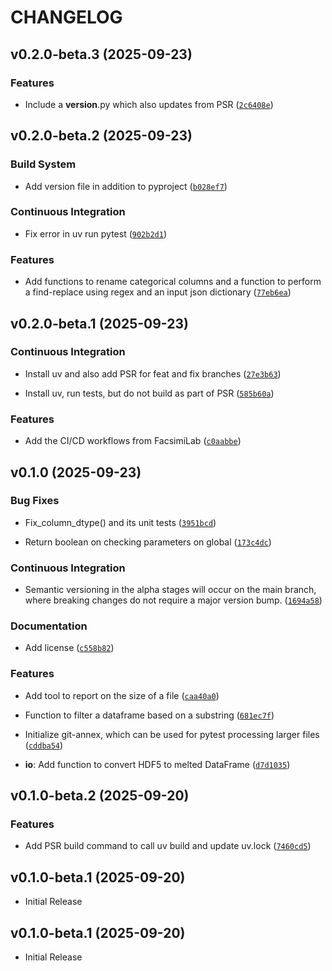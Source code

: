 # CHANGELOG

<!-- version list -->

## v0.2.0-beta.3 (2025-09-23)

### Features

- Include a __version__.py which also updates from PSR
  ([`2c6408e`](https://github.com/pranavmishra90/faxlab-tools/commit/2c6408eece258989ac70d49a778b2f82529c1195))


## v0.2.0-beta.2 (2025-09-23)

### Build System

- Add version file in addition to pyproject
  ([`b028ef7`](https://github.com/pranavmishra90/faxlab-tools/commit/b028ef7db1bd845a1a117b62bd691479d5001432))

### Continuous Integration

- Fix error in uv run pytest
  ([`902b2d1`](https://github.com/pranavmishra90/faxlab-tools/commit/902b2d1994d0c58c9b12258712a175bbcf0baeb0))

### Features

- Add functions to rename categorical columns and a function to perform a find-replace using regex
  and an input json dictionary
  ([`77eb6ea`](https://github.com/pranavmishra90/faxlab-tools/commit/77eb6eaebe3a0fce69b26f312c233ed741fdd459))


## v0.2.0-beta.1 (2025-09-23)

### Continuous Integration

- Install uv and also add PSR for feat and fix branches
  ([`27e3b63`](https://github.com/pranavmishra90/faxlab-tools/commit/27e3b63859079509c2dd83a089994f2be9f2cc79))

- Install uv, run tests, but do not build as part of PSR
  ([`585b60a`](https://github.com/pranavmishra90/faxlab-tools/commit/585b60a3aba4c8046908561f8fe87dc8b4852eb1))

### Features

- Add the CI/CD workflows from FacsimiLab
  ([`c0aabbe`](https://github.com/pranavmishra90/faxlab-tools/commit/c0aabbef60bfae889c5e6433b3a9385592f64aca))


## v0.1.0 (2025-09-23)

### Bug Fixes

- Fix_column_dtype() and its unit tests
  ([`3951bcd`](https://github.com/pranavmishra90/faxlab-tools/commit/3951bcd9fb26115f44ead45f979526a59b458216))

- Return boolean on checking parameters on global
  ([`173c4dc`](https://github.com/pranavmishra90/faxlab-tools/commit/173c4dcc7f2f48e5b8cda273162722d7ba9f49f9))

### Continuous Integration

- Semantic versioning in the alpha stages will occur on the main branch, where breaking changes do
  not require a major version bump.
  ([`1694a58`](https://github.com/pranavmishra90/faxlab-tools/commit/1694a58f3e46294e8d1b1a64a565aceab09dd0dd))

### Documentation

- Add license
  ([`c558b82`](https://github.com/pranavmishra90/faxlab-tools/commit/c558b82ff46cbc12c872783147d599607770e01c))

### Features

- Add tool to report on the size of a file
  ([`caa40a0`](https://github.com/pranavmishra90/faxlab-tools/commit/caa40a0f5e2c987fc9ac84723b014e68d231ed23))

- Function to filter a dataframe based on a substring
  ([`681ec7f`](https://github.com/pranavmishra90/faxlab-tools/commit/681ec7f2611037b527036358caa8842e0fe86fb2))

- Initialize git-annex, which can be used for pytest processing larger files
  ([`cddba54`](https://github.com/pranavmishra90/faxlab-tools/commit/cddba5415be1f8f6e9ce596931ca5bfb210ac0ca))

- **io**: Add function to convert HDF5 to melted DataFrame
  ([`d7d1035`](https://github.com/pranavmishra90/faxlab-tools/commit/d7d1035488fff4762082f76afabfb9e7bab7537f))


## v0.1.0-beta.2 (2025-09-20)

### Features

- Add PSR build command to call uv build and update uv.lock
  ([`7460cd5`](https://github.com/pranavmishra90/faxlab-tools/commit/7460cd536c8e950630715e0f3e506ac8e22486de))


## v0.1.0-beta.1 (2025-09-20)

- Initial Release

## v0.1.0-beta.1 (2025-09-20)

- Initial Release

